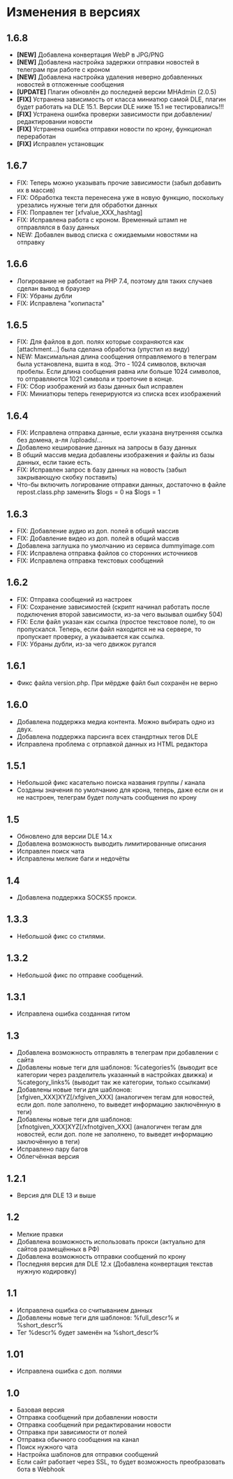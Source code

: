 # Изменения в версиях

## 1.6.8
* **[NEW]** Добавлена конвертация WebP в JPG/PNG
* **[NEW]** Добавлена настройка задержки отправки новостей в телеграм при работе с кроном
* **[NEW]** Добавлена настройка удаления неверно добавленных новостей в отложенные сообщения
* **[UPDATE]** Плагин обновлён до последней версии MHAdmin (2.0.5)
* **[FIX]** Устранена зависимость от класса миниатюр самой DLE, плагин будет работать на DLE 15.1. Версии DLE ниже 15.1 не тестировались!!!
* **[FIX]** Устранена ошибка проверки зависимости при добавлении/редактировании новости
* **[FIX]** Устранена ошибка отправки новости по крону, функционал переработан
* **[FIX]** Исправлен установщик

## 1.6.7

- FIX: Теперь можно указывать прочие зависимости (забыл добавить их в массив)
- FIX: Обработка текста перенесена уже в новую функцию, поскольку урезались нужные теги для обработки данных
- FIX: Поправлен тег [xfvalue_XXX_hashtag]
- FIX: Исправлена работа с кроном. Временный штамп не отправлялся в базу данных
- NEW: Добавлен вывод списка с ожидаемыми новостями на отправку

## 1.6.6

- Логирование не работает на PHP 7.4, поэтому для таких случаев сделан вывод в браузер
- FIX: Убраны дубли
- FIX: Исправлена "копипаста"

## 1.6.5

- FIX: Для файлов в доп. полях которые сохраняются как [attachment...] была сделана обработка (упустил из виду)
- NEW: Максимальная длина сообщения отправляемого в телеграм была установлена, вшита в код. Это - 1024 символов, включая пробелы. Если длина сообщения равна или больше 1024 символов, то отправляются 1021 символа и троеточие в конце.
- FIX: Сбор изображений из базы данных был исправлен
- FIX: Миниатюры теперь генерируются из списка всех изображений

## 1.6.4

- FIX: Исправлена отправка данные, если указана внутренняя ссылка без домена, а-ля /uploads/...
- Добавлено кеширование данных на запросы в базу данных
- В общий массив медиа добавлены изображения и файлы из базы данных, если такие есть.
- FIX: Исправлен запрос в базу данных на новость (забыл закрывающую скобку поставить)
- Что-бы включить логирование отправки данных, достаточно в файле repost.class.php заменить $logs = 0 на $logs = 1

## 1.6.3

- FIX: Добавление аудио из доп. полей в общий массив
- FIX: Добавление видео из доп. полей в общий массив
- Добавлена заглушка по умолчанию из сервиса dummyimage.com
- FIX: Исправлена отправка файлов со сторонних источников
- FIX: Исправлена отправка текстовых сообщений

## 1.6.2

- FIX: Отправка сообщений из настроек
- FIX: Сохранение зависимостей (скрипт начинал работать после подключения второй зависимости, из-за чего вызывал ошибку 504)
- FIX: Если файл указан как ссылка (простое текстовое поле), то он пропускался. Теперь, если файл находится не на сервере, то пропускает проверку, а указывается как ссылка.
- FIX: Убраны дубли, из-за чего движок ругался

## 1.6.1

- Фикс файла version.php. При мёрдже файл был сохранён не верно

## 1.6.0

- Добавлена поддержка медиа контента. Можно выбирать одно из двух.
- Добавлена поддержка парсинга всех стандртных тегов DLE
- Исправлена проблема с отрпавкой данных из HTML редактора

## 1.5.1

- Небольшой фикс касательно поиска названия группы / канала
- Созданы значения по умолчанию для крона, теперь, даже если он и не настроен, телеграм будет получать сообщения по крону

## 1.5

- Обновлено для версии DLE 14.x
- Добавлена возможность выводить лимитированные описания
- Исправлен поиск чата
- Исправлены мелкие баги и недочёты

## 1.4

- Добавлена поддержка SOCKS5 прокси.

## 1.3.3

- Небольшой фикс со стилями.

## 1.3.2

- Небольшой фикс по отправке сообщений.

## 1.3.1

- Исправлена ошибка созданная гитом

## 1.3

- Добавлена возможность отправлять в телеграм при добавлении с сайта
- Добавлены новые теги для шаблонов: %categories% (выводит все категории через разделитель указанный в настройках движка) и %category_links% (выводит так же категории, только ссылками)
- Добавлены новые теги для шаблонов: [xfgiven_XXX]XYZ[/xfgiven_XXX] (аналогичен тегам для новостей, если доп. поле заполнено, то выведет информацию заключённую в теги)
- Добавлены новые теги для шаблонов: [xfnotgiven_XXX]XYZ[/xfnotgiven_XXX] (аналогичен тегам для новостей, если доп. поле не заполнено, то выведет информацию заключённую в теги)
- Исправлено пару багов
- Облегчённая версия

## 1.2.1

- Версия для DLE 13 и выше

## 1.2

- Мелкие правки
- Добавлена возможность использовать прокси (актуально для сайтов размещённых в РФ)
- Добавлена возможность отправки сообщений по крону
- Последняя версия для DLE 12.x (Добавлена конвертация текстав нужную кодировку)

## 1.1

- Исправлена ошибка со считыванием данных
- Добавлены новые теги для шаблонов: %full_descr% и %short_descr%
- Тег %descr% будет заменён на %short_descr%

## 1.01

- Исправлена ошибка с доп. полями

## 1.0

- Базовая версия
- Отправка сообщений при добавлении новости
- Отправка сообщений при редактировании новости
- Отправка при зависимости от полей
- Отправка обычного сообщения на канал
- Поиск нужного чата
- Настройка шаблонов для отправки сообщений
- Если сайт работает через SSL, то будет возможность преобразовать бота в Webhook
